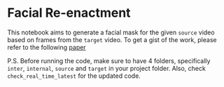 # Facial Re-enactment

This notebook aims to generate a facial mask for the given `source` video based on frames from the `target` video. To get a gist of the work, please refer to the following [paper](http://grail.cs.washington.edu/projects/AudioToObama/siggraph17_obama.pdf)

P.S. Before running the code, make sure to have 4 folders, specifically `inter`, `internal`, `source` and `target` in your project folder. Also, check `check_real_time_latest` for the updated code.
